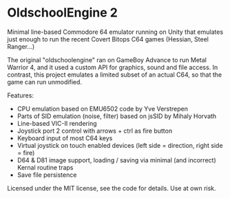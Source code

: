 # OldschoolEngine 2

Minimal line-based Commodore 64 emulator running on Unity that emulates just enough to run the recent Covert Bitops C64 games (Hessian, Steel Ranger...)

The original "oldschoolengine" ran on GameBoy Advance to run Metal Warrior 4, and it used a custom API for graphics, sound and file access. In contrast,
this project emulates a limited subset of an actual C64, so that the game can run unmodified.

Features:

- CPU emulation based on EMU6502 code by Yve Verstrepen
- Parts of SID emulation (noise, filter) based on jsSID by Mihaly Horvath
- Line-based VIC-II rendering
- Joystick port 2 control with arrows + ctrl as fire button
- Keyboard input of most C64 keys
- Virtual joystick on touch enabled devices (left side = direction, right side = fire)
- D64 & D81 image support, loading / saving via minimal (and incorrect) Kernal routine traps
- Save file persistence

Licensed under the MIT license, see the code for details. Use at own risk.

